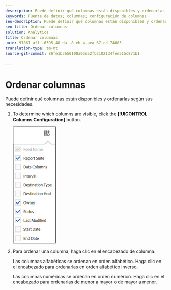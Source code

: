 ```yaml
---
description: Puede definir qué columnas están disponibles y ordenarlas según sus necesidades.
keywords: Fuente de datos; columnas; configuración de columnas
seo-description: Puede definir qué columnas están disponibles y ordenarlas según sus necesidades.
seo-title: Ordenar columnas
solution: Analytics
title: Ordenar columnas
uuid: 97861 aff -6395-48 da -8 eb 4-aea 67 cd 74005
translation-type: tm+mt
source-git-commit: 86fe1b3650100a05e52fb2102134fee515c871b1

---
```



# Ordenar columnas

Puede definir qué columnas están disponibles y ordenarlas según sus necesidades.

1. To determine which columns are visible, click the **[!UICONTROL Columns Configuration]** button.

   ![](assets/cols.jpg)

1. Para ordenar una columna, haga clic en el encabezado de columna.

   Las columnas alfabéticas se ordenan en orden alfabético. Haga clic en el encabezado para ordenarlas en orden alfabético inverso.

   Las columnas numéricas se ordenan en orden numérico. Haga clic en el encabezado para ordenarlas de menor a mayor o de mayor a menor.
